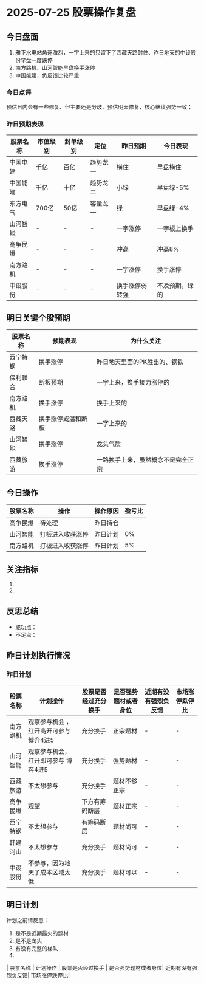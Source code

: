 # 2025-07-25 股票操作复盘

## 今日盘面
1. 雅下水电站角逐激烈，一字上来的只留下了西藏天路封住、昨日地天的中设股份早盘一度跌停
2. 南方路机、山河智能早盘换手涨停
3. 中国能建，负反馈比较严重

### 今日点评
预估日内会有一些修复、但主要还是分歧、预估明天修复，核心继续强势一致；
### 昨日预期表现

| 股票名称 | 市值级别 | 封单级别 | 定位 | 昨日预期 | 今日表现 |
|---------|----------|----------|------|----------|----------|
| 中国电建 | 千亿 | 百亿 | 趋势龙一 | 横住 | 早盘横住 |
| 中国能建 | 千亿 | 十亿 | 趋势龙二 | 小绿 | 早盘绿-5% |
| 东方电气 | 700亿 | 50亿 | 容量龙一 | 绿 | 早盘绿-4% |
| 山河智能 | - | - | - | 一字涨停 | 一字板上换手 |
| 高争民爆 | - | - | - | 冲高 | 冲高8% |
| 南方路机 | - | - | - | 一字涨停 | 换手涨停 |
| 中设股份 | - | - | - | 换手涨停弱转强 | 不及预期，绿的 |

## 明日关键个股预期
| 股票名称 | 预期表现 | 为什么关注
|---------|----------|----------|
| 西宁特钢 | 换手涨停 | 昨日地天里面的PK胜出的、钢铁 |
| 保利联合 | 断板预期 | 一字上来，换手接力涨停的 |
| 南方路机 | 换手涨停 | 换手上来的 |
| 西藏天路 | 换手涨停或温和断板 | 一字上来的 |
| 山河智能 | 换手涨停 | 龙头气质 |
| 西藏旅游 | 换手涨停 | 一路换手上来，虽然概念不是完全正宗 |

## 今日操作

| 股票名称 | 操作 | 操作原因 | 盈亏比 |
|---------|------|----------|--------|
| 高争民爆 | 待处理 | 昨日持仓 |  |
| 山河智能 | 打板进入收获涨停 | 昨日计划 | 0% |
| 南方路机 | 打板进入收获涨停 | 昨日计划 | 5% |

## 关注指标
1. 
2. 

## 反思总结
- 成功点：
- 不足点：

## 昨日计划执行情况
### 昨日计划

| 股票名称 | 计划操作 | 股票是否经过充分换手 | 是否强势题材或者身位| 近期有没有强烈负反馈| 市场涨停跌停比|
|---------|----------|----------|----------|----------|----------|
| 南方路机 | 观察参与机会 ，红开高开可参与博弈4进5| 充分换手| 正宗题材|-|-|
| 山河智能 | 观察参与机会，红开即可参与 博弈4进5|充分换手|强势题材|-|-|
| 西藏旅游 | 不太想参与| 充分换手 | 题材不够正宗 |-|-| 
| 高争民爆 | 观望 | 下方有筹码断层| 题材正宗 |-|-|
|西宁特钢| 不太想参与|有筹码断层|题材尚可|-|-|
|韩建河山|不太想参与|充分换手|题材尚可|-|-|
|中设股份|不参与，因为地天了成本区域太低| 充分换手|题材可以|-|-|

## 明日计划
计划之前请反思：
1. 是不是近期最火的题材
2. 是不是龙头
3. 有没有完整的梯队
4. 
| 股票名称 | 计划操作 | 股票是否经过换手 | 是否强势题材或者身位| 近期有没有强烈负反馈| 市场涨停跌停比|
